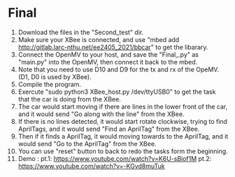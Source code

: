 # Final
1. Download the files in the "Second_test" dir. 
2. Make sure your XBee is connected, and use "mbed add http://gitlab.larc-nthu.net/ee2405_2021/bbcar" to get the libarary.
3. Connect the OpenMV to your host, and save the "Final_.py" as "main.py" into the OpenMV, then connect it back to the mbed.
4. Note that you need to use D10 and D9 for the tx and rx of the OpeMV.(D1, D0 is used by XBee).
5. Compile the program.
6. Exercute "sudo python3 XBee_host.py /dev/ttyUSB0" to get the task that the car is doing from the XBee.
7. The car would start moving if there are lines in the lower front of the car, and it would send "Go along with the line" from the XBee.
8. If there is no lines detected, it would start rotate clockwise, trying to find AprilTags, and it would send "Find an AprilTag" from the XBee.
9. Then if it finds a AprilTag, it would moving towards to the AprilTag, and it would send "Go to the AprilTag" from the XBee.
10. You can use "reset" button to back to redo the tasks form the beginning.
11. Demo : 
    pt.1: https://www.youtube.com/watch?v=K6U-sBiof1M
    pt.2: https://www.youtube.com/watch?v=-KGvd8muTuk
